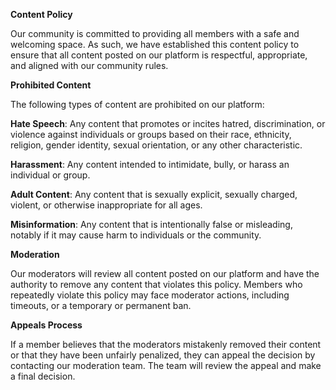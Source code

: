**Content Policy**

Our community is committed to providing all members with a safe and welcoming space. As such, we have established this content policy to ensure that all content posted on our platform is respectful, appropriate, and aligned with our community rules.


**Prohibited Content**

The following types of content are prohibited on our platform:

**Hate Speech**: Any content that promotes or incites hatred, discrimination, or violence against individuals or groups based on their race, ethnicity, religion, gender identity, sexual orientation, or any other characteristic.

**Harassment**: Any content intended to intimidate, bully, or harass an individual or group.

**Adult Content**: Any content that is sexually explicit, sexually charged, violent, or otherwise inappropriate for all ages.

**Misinformation**: Any content that is intentionally false or misleading, notably if it may cause harm to individuals or the community.


**Moderation**

Our moderators will review all content posted on our platform and have the authority to remove any content that violates this policy. Members who repeatedly violate this policy may face moderator actions, including timeouts, or a temporary or permanent ban.


**Appeals Process**

If a member believes that the moderators mistakenly removed their content or that they have been unfairly penalized, they can appeal the decision by contacting our moderation team. The team will review the appeal and make a final decision.
